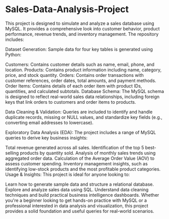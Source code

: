 # Sales-Data-Analysis-Project
This project is designed to simulate and analyze a sales database using MySQL. It provides a comprehensive look into customer behavior, product performance, revenue trends, and inventory management.
The repository includes:

Dataset Generation:
Sample data for four key tables is generated using Python:

Customers: Contains customer details such as name, email, phone, and location.
Products: Contains product information including name, category, price, and stock quantity.
Orders: Contains order transactions with customer references, order dates, total amounts, and payment methods.
Order Items: Contains details of each order item with product IDs, quantities, and calculated subtotals.
Database Schema:
The MySQL schema is designed to reflect real-world sales data relationships, including foreign keys that link orders to customers and order items to products.

Data Cleaning & Validation:
Queries are included to identify and handle duplicate records, missing or NULL values, and standardize key fields (e.g., converting email addresses to lowercase).

Exploratory Data Analysis (EDA):
The project includes a range of MySQL queries to derive key business insights:

Total revenue generated across all sales.
Identification of the top 5 best-selling products by quantity sold.
Analysis of monthly sales trends using aggregated order data.
Calculation of the Average Order Value (AOV) to assess customer spending.
Inventory management insights, such as identifying low-stock products and the most profitable product categories.
Usage & Insights:
This project is ideal for anyone looking to:

Learn how to generate sample data and structure a relational database.
Explore and analyze sales data using SQL.
Understand data cleaning techniques and build practical business intelligence dashboards.
Whether you're a beginner looking to get hands-on practice with MySQL or a professional interested in data analysis and visualization, this project provides a solid foundation and useful queries for real-world scenarios.

